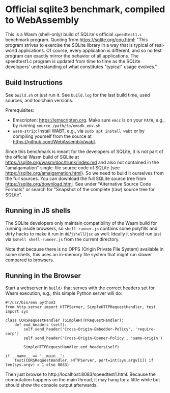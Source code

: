 # Official sqlite3 benchmark, compiled to WebAssembly

This is a Wasm (shell-only) build of SQLite's official `speedtest1.c` benchmark program.
Quoting from https://sqlite.org/cpu.html:
"This program strives to exercise the SQLite library in a way that is typical of real-world applications. Of course, every application is different, and so no test program can exactly mirror the behavior of all applications. The speedtest1.c program is updated from time to time as the SQLite developers' understanding of what constitutes "typical" usage evolves."

## Build Instructions

See `build.sh` or just run it.
See `build.log` for the last build time, used sources, and toolchain versions.

Prerequisites:
- Emscripten: https://emscripten.org. Make sure `emcc` is on your `PATH`, e.g., by running `source /path/to/emsdk_env.sh`.
- `wasm-strip`: Install WABT, e.g., via `sudo apt install wabt` or by compiling yourself from the source at https://github.com/WebAssembly/wabt.

Since this benchmark is meant for the developers of SQLite, it is not part of the official Wasm build of SQLite at https://sqlite.org/wasm/doc/trunk/index.md and also not contained in the "amalgamation" single-file source code of SQLite (see https://sqlite.org/amalgamation.html).
So we need to build it ourselves from the full sources.
You can download the full SQLite source tree from https://sqlite.org/download.html.
See under "Alternative Source Code Formats" or search for "Snapshot of the complete (raw) source tree for SQLite".

## Running in JS shells

The SQLite developers only maintain compatibility of the Wasm build for running inside browsers, so `shell-runner.js` contains some polyfills and dirty hacks to make it run in `d8`/`jshell`/`jsc` as well.
Ideally it should run just via `$shell shell-runner.js` from the current directory.

Note that because there is no OPFS (Origin Private File System) available in some shells, this uses an in-memory file system that might run slower compared to browsers.

## Running in the Browser

Start a webserver in `build/` that serves with the correct headers set for Wasm execution, e.g., this simple Python server will do:
```
#!/usr/bin/env python3
from http.server import HTTPServer, SimpleHTTPRequestHandler, test
import sys

class CORSRequestHandler (SimpleHTTPRequestHandler):
    def end_headers (self):
        self.send_header('Cross-Origin-Embedder-Policy', 'require-corp')
        self.send_header('Cross-Origin-Opener-Policy', 'same-origin')

        SimpleHTTPRequestHandler.end_headers(self)

if __name__ == '__main__':
    test(CORSRequestHandler, HTTPServer, port=int(sys.argv[1]) if len(sys.argv) > 1 else 8083)
```

Then just browse to http://localhost:8083/speedtest1.html. Because the computation happens on the main thread, it may hang for a little while but should show the console output afterwards.
